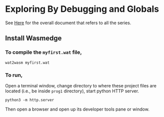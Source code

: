 # Exploring By Debugging and Globals

See [Here](https://github.com/elicorrales/learning-rust-n-wasm-tutorials/blob/main/README.md) for the overall document that refers to all the series.  
## Install Wasmedge  
### To compile the ```myfirst.wat``` file,  
```
wat2wasm myfirst.wat
```
  
### To run,  
Open a terminal window, change directory to where these project files are located (i.e., be inside ```prog1``` directory), start python HTTP server.
```
python3 -m http.server
```
  
Then open a browser and open up its developer tools pane or window.

